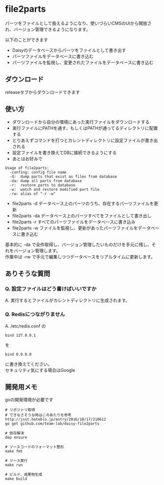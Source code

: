 # file2parts

パーツをファイルとして扱えるようになり、使いづらいCMSのUIから開放され、バージョン管理できるようになります。

以下のことができます

- Daisyのデータベースからパーツをファイルとして書き出す
- パーツファイルをデータベースに書き込む
- パーツファイルを監視し、変更されたファイルをデータベースに書き込む

## ダウンロード

releaseタブからダウンロードできます

## 使い方

- ダウンロードから自分の環境にあった実行ファイルをダウンロードする
- 実行ファイルにPATHを通す、もしくはPATHが通ってるディレクトリに配置する
- とりあえずコマンドを打つとカレントディレクトリに設定ファイルが書き出される
- 設定ファイルを書き換えてDBに接続できるようにする
- あとはお好みで

```
Usage of file2parts:
  -confing: config file name
  -d:  dump parts that exist as files from database
  -da: dump all parts from database
  -r:  restore parts to database
  -w:  watch and restore modified part file
  -rw: alias of "-r -w"
```

- file2parts -d データベース上のパーツのうち、存在するパーツファイルを更新
- file2parts -da データベース上のパーツすべてをファイルとして書き出し
- file2parts -r すべてのパーツファイルをデータベースに書き込み
- file2parts -w ファイルを監視し、更新があったパーツファイルをデータベースに書き込む

基本的に -da で全件取得し、バージョン管理したいものだけを手元に残し、それをバージョン管理します。<br>
作業中は -rw で手元で編集しつつデータベースをリアルタイムに更新します。

## ありそうな質問

### Q. 設定ファイルはどう書けばいいですか

A. 実行するとファイルがカレントディレクトリに生成されます。

### Q. Redisにつながりません

A. /etc/redis.conf の

```
bind 127.0.0.1
```

を

```
bind 0.0.0.0
```

に書き換えてください。<br>
セキュリティ気にする場合はGoogle

## 開発用メモ

goの開発環境が必要です

```
# リポジトリ取得
# できなさそうな時はこのあたりを参考 http://jnst.hateblo.jp/entry/2016/10/17/210612
go get github.com/team-lab/daisy-file2parts

# 依存解決
dep ensure

# ソースコードのフォーマット整形
make fmt

# ソース実行
make run

# ビルド、成果物生成
make build
```
